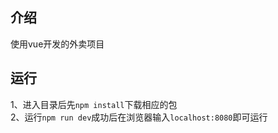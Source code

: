 ## 介绍

使用vue开发的外卖项目

## 运行

1、进入目录后先`npm install`下载相应的包<br>
2、运行`npm run dev`成功后在浏览器输入`localhost:8080`即可运行


